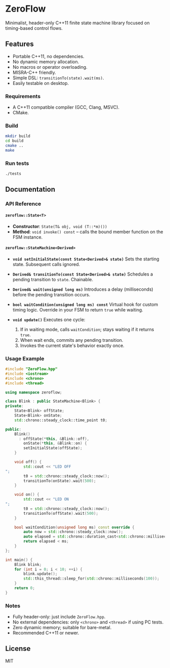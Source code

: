 # ZeroFlow

Minimalist, header-only C++11 finite state machine library focused on timing-based control flows.

## Features

* Portable C++11, no dependencies.
* No dynamic memory allocation.
* No macros or operator overloading.
* MISRA-C++ friendly.
* Simple DSL: `transitionTo(state).wait(ms)`.
* Easily testable on desktop.

### Requirements

* A C++11 compatible compiler (GCC, Clang, MSVC).
* CMake.

### Build

```bash
mkdir build
cd build
cmake ..
make
```

### Run tests

```bash
./tests
```

## Documentation

### API Reference

#### `zeroflow::State<T>`

* **Constructor**: `State(T& obj, void (T::*m)())`
* **Method**: `void invoke() const` – calls the bound member function on the FSM instance.

#### `zeroflow::StateMachine<Derived>`

* **`void setInitialState(const State<Derived>& state)`**
  Sets the starting state. Subsequent calls ignored.

* **`Derived& transitionTo(const State<Derived>& state)`**
  Schedules a pending transition to `state`. Chainable.

* **`Derived& wait(unsigned long ms)`**
  Introduces a delay (milliseconds) before the pending transition occurs.

* **`bool waitCondition(unsigned long ms) const`**
  Virtual hook for custom timing logic. Override in your FSM to return `true` while waiting.

* **`void update()`**
  Executes one cycle:

  1. If in waiting mode, calls `waitCondition`; stays waiting if it returns `true`.
  2. When wait ends, commits any pending transition.
  3. Invokes the current state's behavior exactly once.

### Usage Example

```cpp
#include "ZeroFlow.hpp"
#include <iostream>
#include <chrono>
#include <thread>

using namespace zeroflow;

class Blink : public StateMachine<Blink> {
private:
    State<Blink> offState;
    State<Blink> onState;
    std::chrono::steady_clock::time_point t0;

public:
    Blink() 
      : offState(*this, &Blink::off), 
        onState(*this, &Blink::on) {
        setInitialState(offState);
    }

    void off() {
        std::cout << "LED OFF
";
        t0 = std::chrono::steady_clock::now();
        transitionTo(onState).wait(500);
    }

    void on() {
        std::cout << "LED ON
";
        t0 = std::chrono::steady_clock::now();
        transitionTo(offState).wait(500);
    }

    bool waitCondition(unsigned long ms) const override {
        auto now = std::chrono::steady_clock::now();
        auto elapsed = std::chrono::duration_cast<std::chrono::milliseconds>(now - t0).count();
        return elapsed < ms;
    }
};

int main() {
    Blink blink;
    for (int i = 0; i < 10; ++i) {
        blink.update();
        std::this_thread::sleep_for(std::chrono::milliseconds(100));
    }
    return 0;
}
```

### Notes

* Fully header-only: just include `ZeroFlow.hpp`.
* No external dependencies: only `<chrono>` and `<thread>` if using PC tests.
* Zero dynamic memory; suitable for bare-metal.
* Recommended C++11 or newer.

## License

MIT
